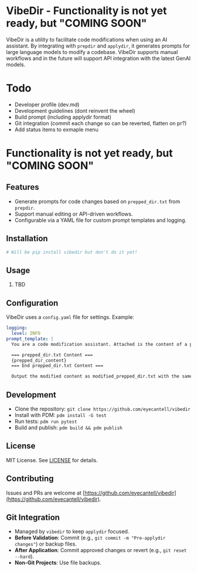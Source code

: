 # VibeDir - Functionality is not yet ready, but "COMING SOON" #

VibeDir is a utility to facilitate code modifications when using an AI assistant. By integrating with `prepdir` and `applydir`, it generates prompts for large language models to modify a codebase. VibeDir supports manual workflows and in the future will support API integration with the latest GenAI models.

# Todo
- Developer profile (dev.md)
- Development guidelines (dont reinvent the wheel)
- Build prompt (including applydir format)
- Git integration (commit each change so can be reverted, flatten on pr?)
- Add status items to exmaple menu

# Functionality is not yet ready, but "COMING SOON" #

## Features
- Generate prompts for code changes based on `prepped_dir.txt` from `prepdir`.
- Support manual editing or API-driven workflows.
- Configurable via a YAML file for custom prompt templates and logging.

## Installation
```bash
# Will be pip install vibedir but don't do it yet!
```

## Usage
1. TBD

## Configuration
VibeDir uses a `config.yaml` file for settings. Example:
```yaml
logging:
  level: INFO
prompt_template: |
  You are a code modification assistant. Attached is the content of a prepped_dir.txt file generated by prepdir, listing files and additional commands for a project. Your task is to apply the following changes: {user_request}. Return the modified content in a file named modified_prepped_dir.txt, preserving the original format, including delimiters (e.g., =-=, ===---===), file markers (Begin File, End File), and additional commands section. Ensure filenames in Begin File and End File markers match exactly, and only include valid code changes.

  === prepped_dir.txt Content ===
  {prepped_dir_content}
  === End prepped_dir.txt Content ===

  Output the modified content as modified_prepped_dir.txt with the same structure.
```

## Development
- Clone the repository: `git clone https://github.com/eyecantell/vibedir`
- Install with PDM: `pdm install -G test`
- Run tests: `pdm run pytest`
- Build and publish: `pdm build && pdm publish`

## License
MIT License. See [LICENSE](LICENSE) for details.

## Contributing
Issues and PRs are welcome at [https://github.com/eyecantell/vibedir](https://github.com/eyecantell/vibedir).

## Git Integration
- Managed by `vibedir` to keep `applydir` focused.
- **Before Validation**: Commit (e.g., `git commit -m "Pre-applydir changes"`) or backup files.
- **After Application**: Commit approved changes or revert (e.g., `git reset --hard`).
- **Non-Git Projects**: Use file backups.